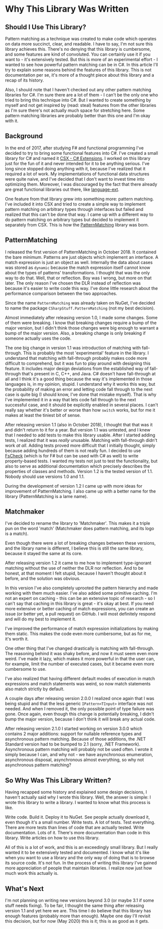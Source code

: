 # Why This Library Was Written

## Should I Use This Library?

Pattern matching as a technique was created to make code which operates on data more succinct, clear, and readable.
I have to say, I'm not sure this library achieves this. There's no denying that this library is cumbersome, and some
features are kind of convoluted. You can certainly use it if you want to - it's extensively tested. But this is more
of an experimental effort - I wanted to see how powerful pattern matching can be in C#. In this article I'll try to
explain some reasons behind the features of this library. This is not documentation per se, it's more of a thought piece
about this library and a recap of its history.

Also, I should note that I haven't checked out any other pattern matching libraries for C#. I'm sure there are a lot
of them - I can't be the only one who tried to bring this technique into C#. But I wanted to create something by myself
and not get inspired by (read: steal) features from the other libraries as I'm sure there's not actually much space
for stretching here. Some pattern matching libraries are probably better than this one and I'm okay with it.

## Background

In the end of 2017, after studying F# and functional programming I've decided to try to bring some functional features
into C#. I've created a small library for C# and named it [CSX - C# Extensions](https://github.com/TolikPylypchuk/CSX).
I worked on this library just for the fun of it and never intended for it to be anything serious. I've long since
stopped doing anything with it, because I've realized that it required a lot of work. My implementations of
functional data structures were quite naive, and I've decided that I don't want to invest time into optimizing them.
Moreover, I was discouraged by the fact that there already are great functional libraries out there, like
[language-ext](https://github.com/louthy/language-ext).

One feature from that library grew into something more: pattern matching. I've included it into CSX and tried to
create a simple way to implement pattern matching on arbitrary types through interfaces but failed and realized that
this can't be done that way. I came up with a different way to do pattern matching on arbitrary types but decided to
implement it separately from CSX. This is how the [PatternMatching](https://github.com/TolikPylypchuk/PatternMatching)
library was born.

## PatternMatching

I released the first version of PatternMatching in October 2018. It contained the bare minimum. Patterns are just
objects which implement an interface. A match expression is just an object as well. Internally the data about cases
was stored as `dynamic` because the match expression itself cannot know about the types of patterns' transformations.
I thought that was the only way to do that. Well, that or reflection. Boy was I wrong, but more on that later. The only
reason I've chosen the DLR instead of reflection was because it's easier to write code this way. I've done little
research about the performance comparison between the two approaches.

Since the name `PatternMatching` was already taken on NuGet, I've decided to name the package
`CSharpStuff.PatternMatching` (not my best decision).

Almost immediately after releasing version 1.0, I made some changes. Some of them were breaking. I know that breaking
changes require a bump of the major version, but I didn't think those changes were big enough to warrant a bump of the
major version. Also, a breaking change is only breaking if someone actually uses the code.

The one big change in version 1.1 was introduction of matching with fall-through. This is probably the most
'experimental' feature in the library. I understand that matching with fall-through probably makes code more difficult
to comprehend, but it was fun to play around with designing this feature. It includes major design deviations from the
established way of fall-through that's present in C, C++, and Java. C# doesn't have fall-through at all and I think
it's a good thing because the way it's implemented in those languages is, in my opinion, stupid. I understand why it
works this way, but the probability of making an error and letting code fall through to the next case is quite big
(I should know, I've done that mistake myself). That is why I've implemented it in a way that lets code fall through to
the next successful case, and it should be explicitly enabled in several places. I can't really say whether it's better
or worse than how `switch` works, but for me it makes at least the tiniest bit of sense.

After releasing version 1.1 (also in October 2018), I thought that that was it and didn't return to it for a year.
But version 1.1 was untested, and I knew that I needed to add tests to make this library usable. After I started
adding tests, I realized that it was _really_ unusable. Matching with fall-through didn't work _at all_. Adding tests
proved more difficult that I initially thought, simply because adding hundreds of them is not really fun. I decided to
use [FsCheck](https://github.com/fscheck/FsCheck) (which is for F# but can be used with C# as well) to write
property-based tests. I wanted my tests not just to test the functionality, but also to serve as additional
documentation which precisely describes the properties of classes and methods. Version 1.2 is the tested version of 1.1.
Nobody should use versions 1.0 and 1.1.

During the development of version 1.2 I came up with more ideas for improvement of PatternMatching. I also came up with
a better name for the library (PatternMatching is a lame name).

## Matchmaker

I've decided to rename the library to 'Matchmaker'. This makes it a triple pun on the word 'match' (Matchmaker does
pattern matching, and its logo is a match).

Even though there were a lot of breaking changes between these versions, and the library name is different, I believe
this is still the same library, because it stayed the same at its core.

After releasing version 1.2 it came to me how to implement type-ignorant matching without the use of neither the DLR nor
reflection. And to be honest, at that moment I felt stupid, because I haven't thought about it before, and the solution
was obvious.

In this version I've also completely uprooted the pattern hierarchy and made working with them much easier. I've also
added some primitive caching. I'm not an expert on caching - this can be an extensive topic of research - so I can't
say that caching in this library is great - it's okay at best. If you need more extensive or better caching of match
expressions, you can create an issue (or better yet, a pull request) on GitHub. I will most definitely respond and will
do my best to implement it.

I've improved the performance of match expression initializations by making them static. This makes the code even more
cumbersome, but as for me, it's worth it.

One other thing that I've changed drastically is matching with fall-through. The reasoning behind it was shaky before,
and now it must seem even more weird. I've made it lazy, which makes it more powerful in that the user can, for example,
limit the number of executed cases, but it became even more cumbersome to use.

I've also realized that having different default modes of execution in match expressions and match statements was weird,
so now match statements also match strictly by default.

A couple days after releasing version 2.0.0 I realized once again that I was being stupid and that the less generic
`IPattern<TInput>` interface was not needed. And when I removed it, the only possible point of type failure was gone.
Once again, even though this change is potentially breaking, I didn't bump the major version, because I don't think
it will break any actual code.

After releasing version 2.1.0 I started working on version 3.0.0 which contains 2 major additions: support for nullable
reference types and asynchronous pattern matching. Because of those additions, the .NET Standard version had to be
bumped to 2.1 (sorry, .NET Framework). Asynchronous pattern matching will probably not be used often. I wrote it simply
because I can, and why not - we have asynchronous enumeration, asynchronous disposal, asynchronous almost everything,
so why not asynchronous pattern matching?

## So Why Was This Library Written?

Having recapped some history and explained some design decisions, I haven't actually said why I wrote this library.
Well, the answer is simple: I wrote this library to write a library. I wanted to know what this process is like.

Write code. Build it. Deploy it to NuGet. See people actually download it, even though it's a small number.
Write tests. A lot of tests. Test everything. There are more tests than lines of code that are actually tested. Write
documentation. Lots of it. There's more documentation than code in this library. Write articles on how to use this
library.

All of this is a lot of work, and this is an exceedingly small library. But I really wanted it to be extensively tested
and documented. I know what it's like when you want to use a library and the only way of doing that is to browse its
source code. It's not fun. In the process of writing this library I've gained more appreciation of people that maintain
libraries. I realize now just how much work this actually is.

## What's Next

I'm not planning on writing new versions beyond 3.0 (or maybe 3.1 if some stuff needs fixing). To be fair, I thought
the same thing after releasing version 1.1 and yet here we are. This time I do believe that this library has enough
features (probably more than enough). Maybe one day I'll revisit this decision, but for now (May 2020) this is it;
this is as good as it gets.
